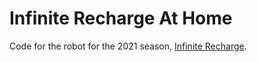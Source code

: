# Infinite Recharge At Home

Code for the robot for the 2021 season, [Infinite Recharge](https://info.firstinspires.org/2021season/infiniterecharge).
